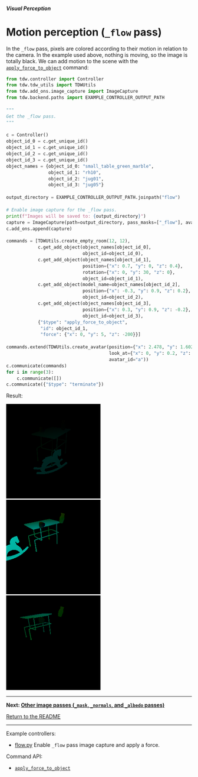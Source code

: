 ##### Visual Perception

# Motion perception (`_flow` pass)

In the `_flow` pass, pixels are colored according to their motion in relation to the camera. In the example used above, nothing is moving, so the image is totally black. We can add motion to the scene with the [`apply_force_to_object`](../../api/command_api.md#apply_force_to_object) command:

```python
from tdw.controller import Controller
from tdw.tdw_utils import TDWUtils
from tdw.add_ons.image_capture import ImageCapture
from tdw.backend.paths import EXAMPLE_CONTROLLER_OUTPUT_PATH

"""
Get the _flow pass.
"""

c = Controller()
object_id_0 = c.get_unique_id()
object_id_1 = c.get_unique_id()
object_id_2 = c.get_unique_id()
object_id_3 = c.get_unique_id()
object_names = {object_id_0: "small_table_green_marble",
                object_id_1: "rh10",
                object_id_2: "jug01",
                object_id_3: "jug05"}

output_directory = EXAMPLE_CONTROLLER_OUTPUT_PATH.joinpath("flow")

# Enable image capture for the _flow pass.
print(f"Images will be saved to: {output_directory}")
capture = ImageCapture(path=output_directory, pass_masks=["_flow"], avatar_ids=["a"])
c.add_ons.append(capture)

commands = [TDWUtils.create_empty_room(12, 12),
            c.get_add_object(object_names[object_id_0],
                             object_id=object_id_0),
            c.get_add_object(object_names[object_id_1],
                             position={"x": 0.7, "y": 0, "z": 0.4},
                             rotation={"x": 0, "y": 30, "z": 0},
                             object_id=object_id_1),
            c.get_add_object(model_name=object_names[object_id_2],
                             position={"x": -0.3, "y": 0.9, "z": 0.2},
                             object_id=object_id_2),
            c.get_add_object(object_names[object_id_3],
                             position={"x": 0.3, "y": 0.9, "z": -0.2},
                             object_id=object_id_3),
            {"$type": "apply_force_to_object",
             "id": object_id_1,
             "force": {"x": 0, "y": 5, "z": -200}}]

commands.extend(TDWUtils.create_avatar(position={"x": 2.478, "y": 1.602, "z": 1.412},
                                       look_at={"x": 0, "y": 0.2, "z": 0},
                                       avatar_id="a"))
c.communicate(commands)
for i in range(3):
    c.communicate([])
c.communicate({"$type": "terminate"})
```

Result:

![](images/flow_0001.png) ![](images/flow_0002.png) ![](images/flow_0003.png)

***

**Next: [Other image passes (`_mask`, `_normals`, and `_albedo` passes)](other_passes.md)**

[Return to the README](../../../README.md)

***

Example controllers:

- [flow.py](https://github.com/threedworld-mit/tdw/blob/master/Python/example_controllers/visual_perception/flow.py) Enable `_flow` pass image capture and apply a force.

Command API:

- [`apply_force_to_object`](../../api/command_api.md#apply_force_to_object)



